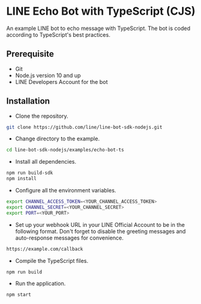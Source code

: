 # LINE Echo Bot with TypeScript (CJS)

An example LINE bot to echo message with TypeScript. The bot is coded according to TypeScript's best practices.

## Prerequisite

- Git
- Node.js version 10 and up
- LINE Developers Account for the bot

## Installation

- Clone the repository.

```bash
git clone https://github.com/line/line-bot-sdk-nodejs.git
```

- Change directory to the example.

```bash
cd line-bot-sdk-nodejs/examples/echo-bot-ts
```

- Install all dependencies.

```bash
npm run build-sdk
npm install
```

- Configure all the environment variables.

```bash
export CHANNEL_ACCESS_TOKEN=<YOUR_CHANNEL_ACCESS_TOKEN>
export CHANNEL_SECRET=<YOUR_CHANNEL_SECRET>
export PORT=<YOUR_PORT>
```

- Set up your webhook URL in your LINE Official Account to be in the following format. Don't forget to disable the greeting messages and auto-response messages for convenience.

```bash
https://example.com/callback
```

- Compile the TypeScript files.

```bash
npm run build
```

- Run the application.

```bash
npm start
```


